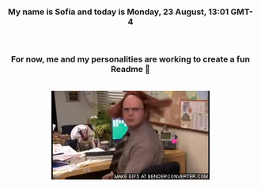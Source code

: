 


<div align="center">
<h3 >My name is Sofia and today is Monday, 23 August, 13:01 GMT-4</h3><br>
<h3 >For now, me and my personalities are working to create a fun Readme 👋
</h3><br>
<img src='img/dwight.gif' alt='working...'/>
</div>
